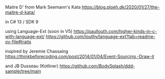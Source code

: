 Maitre D' from Mark Seemann's Kata
https://blog.ploeh.dk/2020/01/27/the-maitre-d-kata/

in C# 13 / SDK 9

using Language-Ext  (soon in V5)
https://paullouth.com/higher-kinds-in-c-with-language-ext/
https://github.com/louthy/language-ext?tab=readme-ov-file#traits

inspired by Jeremie Chassaing
https://thinkbeforecoding.com/post/2014/01/04/Event-Sourcing.-Draw-it

and JB Dusseau (Kotliner)
https://github.com/BodySplash/ddd-sample/tree/main
